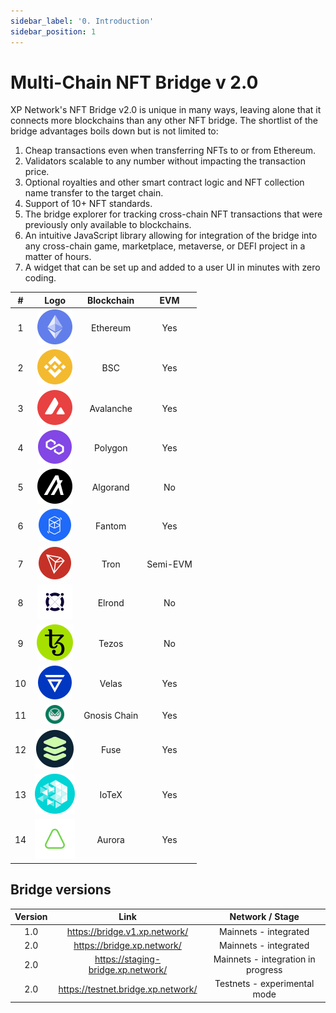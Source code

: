 ```yaml
---
sidebar_label: '0. Introduction'
sidebar_position: 1
---
```


# Multi-Chain NFT Bridge v 2.0

XP Network's NFT Bridge v2.0 is unique in many ways, leaving alone that it connects more blockchains than any other NFT bridge. The shortlist of the bridge advantages boils down but is not limited to:

1. Cheap transactions even when transferring NFTs to or from Ethereum.
2. Validators scalable to any number without impacting the transaction price.
3. Optional royalties and other smart contract logic and NFT collection name transfer to the target chain.
4. Support of 10+ NFT standards.
5. The bridge explorer for tracking cross-chain NFT transactions that were previously only available to blockchains.
6. An intuitive JavaScript library allowing for integration of the bridge into any cross-chain game, marketplace, metaverse, or DEFI project in a matter of hours.
7. A widget that can be set up and added to a user UI in minutes with zero coding.

|#|Logo| Blockchain | EVM |
|:-:|:-:|:-:|:-:|
| 1 |![Ethereum](../../static/assets/chain/Etherium.svg) |Ethereum| Yes
| 2  |![BSC](../../static/assets/chain/Binance.svg) |BSC| Yes
| 3 |![Avalanche](../../static/assets/chain/Avalanche.svg) |Avalanche| Yes
| 4 |![Polygon](../../static/assets/chain/Polygon.svg) |Polygon| Yes
| 5 |![Algorand](../../static/assets/chain/Algarand.svg) |Algorand| No
| 6 |![Fantom](../../static/assets/chain/Fantom.svg) |Fantom| Yes
| 7 |![Tron](../../static/assets/chain/Tron.svg) |Tron | Semi-EVM
| 8 |![Elrond](../../static/assets/chain/Elrond.svg) |Elrond| No
| 9 |![Tezos](../../static/assets/chain/Tezos.svg) |Tezos| No
| 10  |![Velas](../../static/assets/chain/velas.svg) | Velas| Yes
| 11  |<img src="../../static/assets/chain/Gnosis.png" height="30"/> | Gnosis Chain| Yes
| 12  |![Fuse](../../static/assets/chain/Fuse.svg) | Fuse| Yes
| 13  |![IoTeX](../../static/assets/chain/iotx.svg) | IoTeX| Yes
| 14  |![Aurora](../../static/assets/chain/aurora.svg) | Aurora| Yes


## Bridge versions

|Version | Link| Network / Stage|
|:-:|:-:|:-:|
| 1.0 | https://bridge.v1.xp.network/| Mainnets - integrated|
| 2.0 | https://bridge.xp.network/|Mainnets - integrated|
| 2.0 | https://staging-bridge.xp.network/|Mainnets - integration in progress|
| 2.0 | https://testnet.bridge.xp.network/|Testnets - experimental mode|
